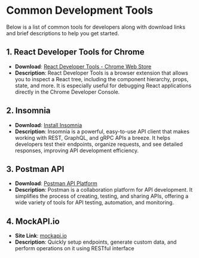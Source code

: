# Common Development Tools

Below is a list of common tools for developers along with download links and brief descriptions to help you get started.

## 1. React Developer Tools for Chrome
- **Download**: [React Developer Tools - Chrome Web Store](https://chrome.google.com/webstore/detail/react-developer-tools)
- **Description**: React Developer Tools is a browser extension that allows you to inspect a React tree, including the component hierarchy, props, state, and more. It is especially useful for debugging React applications directly in the Chrome Developer Console.

## 2. Insomnia
- **Download**: [Install Insomnia](https://insomnia.rest/download)
- **Description**: Insomnia is a powerful, easy-to-use API client that makes working with REST, GraphQL, and gRPC APIs a breeze. It helps developers test their endpoints, organize requests, and see detailed responses, improving API development efficiency.

## 3. Postman API
- **Download**: [Postman API Platform](https://www.postman.com/downloads/)
- **Description**: Postman is a collaboration platform for API development. It simplifies the process of creating, testing, and sharing APIs, offering a wide variety of tools for API testing, automation, and monitoring.

## 4. MockAPI.io
- **Site Link**: [mockapi.io](https://mockapi.io/)
- **Description**: Quickly setup endpoints, generate custom data, and perform operations on it using RESTful interface